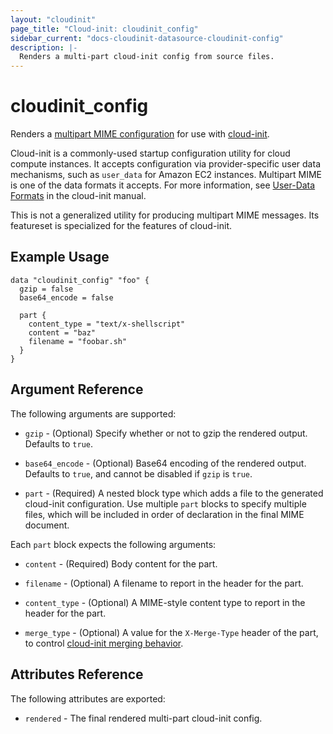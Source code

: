 ```yaml
---
layout: "cloudinit"
page_title: "Cloud-init: cloudinit_config"
sidebar_current: "docs-cloudinit-datasource-cloudinit-config"
description: |-
  Renders a multi-part cloud-init config from source files.
---
```


# cloudinit_config

Renders a [multipart MIME configuration](https://cloudinit.readthedocs.io/en/latest/topics/format.html#mime-multi-part-archive)
for use with [cloud-init](https://cloudinit.readthedocs.io/).

Cloud-init is a commonly-used startup configuration utility for cloud compute
instances. It accepts configuration via provider-specific user data mechanisms,
such as `user_data` for Amazon EC2 instances. Multipart MIME is one of the
data formats it accepts. For more information, see
[User-Data Formats](https://cloudinit.readthedocs.io/en/latest/topics/format.html)
in the cloud-init manual.

This is not a generalized utility for producing multipart MIME messages. Its
featureset is specialized for the features of cloud-init.

## Example Usage

```hcl
data "cloudinit_config" "foo" {
  gzip = false
  base64_encode = false

  part {
    content_type = "text/x-shellscript"
    content = "baz"
    filename = "foobar.sh"
  }
}
```

## Argument Reference

The following arguments are supported:

* `gzip` - (Optional) Specify whether or not to gzip the rendered output. Defaults to `true`.

* `base64_encode` - (Optional) Base64 encoding of the rendered output. Defaults to `true`,
  and cannot be disabled if `gzip` is `true`.

* `part` - (Required) A nested block type which adds a file to the generated
  cloud-init configuration. Use multiple `part` blocks to specify multiple
  files, which will be included in order of declaration in the final MIME
  document.

Each `part` block expects the following arguments:

* `content` - (Required) Body content for the part.

* `filename` - (Optional) A filename to report in the header for the part.

* `content_type` - (Optional) A MIME-style content type to report in the header for the part.

* `merge_type` - (Optional) A value for the `X-Merge-Type` header of the part,
  to control [cloud-init merging behavior](https://cloudinit.readthedocs.io/en/latest/topics/merging.html).

## Attributes Reference

The following attributes are exported:

* `rendered` - The final rendered multi-part cloud-init config.

